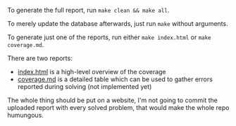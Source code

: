 To generate the full report, run `make clean && make all`.

To merely update the database afterwards, just run `make` without arguments.

To generate just one of the reports, run either `make index.html` or `make coverage.md`.

There are two reports:

* [index.html](https://htmlpreview.github.io/?https://github.com/rdancer/brute-lee/main/coverage/index.html) is a high-level overview of the coverage
* [coverage.md](./coverage.md) is a detailed table which can be used to gather errors
  reported during solving (not implemented yet)

The whole thing should be put on a website, I'm not going to commit the
uploaded report with every solved problem, that would make the whole repo
humungous.


